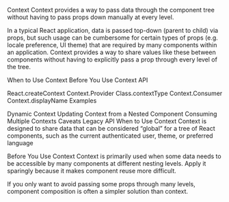 Context
Context provides a way to pass data through the component tree without having to pass props down manually at every level.

In a typical React application, data is passed top-down (parent to child) via props, but such usage can be cumbersome for certain types of props (e.g. locale preference, UI theme) that are required by many components within an application. Context provides a way to share values like these between components without having to explicitly pass a prop through every level of the tree.

When to Use Context
Before You Use Context
API

React.createContext
Context.Provider
Class.contextType
Context.Consumer
Context.displayName
Examples

Dynamic Context
Updating Context from a Nested Component
Consuming Multiple Contexts
Caveats
Legacy API
When to Use Context
Context is designed to share data that can be considered “global” for a tree of React components, such as the current authenticated user, theme, or preferred language



Before You Use Context
Context is primarily used when some data needs to be accessible by many components at different nesting levels. Apply it sparingly because it makes component reuse more difficult.

If you only want to avoid passing some props through many levels, component composition is often a simpler solution than context.



